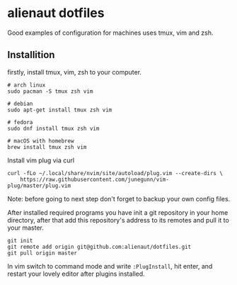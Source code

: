alienaut dotfiles
=================

Good examples of configuration for machines uses tmux, vim and zsh.


Installition
------------

firstly, install tmux, vim, zsh to your computer.

```
# arch linux
sudo pacman -S tmux zsh vim

# debian
sudo apt-get install tmux zsh vim

# fedora
sudo dnf install tmux zsh vim

# macOS with homebrew
brew install tmux zsh vim
```

Install vim plug via curl
```
curl -fLo ~/.local/share/nvim/site/autoload/plug.vim --create-dirs \
    https://raw.githubusercontent.com/junegunn/vim-plug/master/plug.vim
```

Note: before going to next step don't forget to backup your own config files.

After installed required programs you have init a git repository in your home directory, after that add this repository's address to its remotes and pull it to your master.

```
git init
git remote add origin git@github.com:alienaut/dotfiles.git
git pull origin master
```

In vim switch to command mode and write ```:PlugInstall```, hit enter, and restart your lovely editor after plugins installed.

